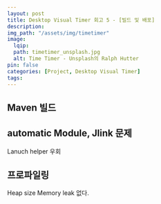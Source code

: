 ```yaml
---
layout: post
title: Desktop Visual Timer 회고 5 - [빌드 및 배포]
description:
img_path: "/assets/img/timetimer"
image:
  lqip:
  path: timetimer_unsplash.jpg
  alt: Time Timer - Unsplash의 Ralph Hutter
pin: false
categories: [Project, Desktop Visual Timer]
tags:
---
```


## Maven 빌드

## automatic Module, Jlink 문제

Lanuch helper 우회

## 프로파일링

Heap size
Memory leak 없다.
